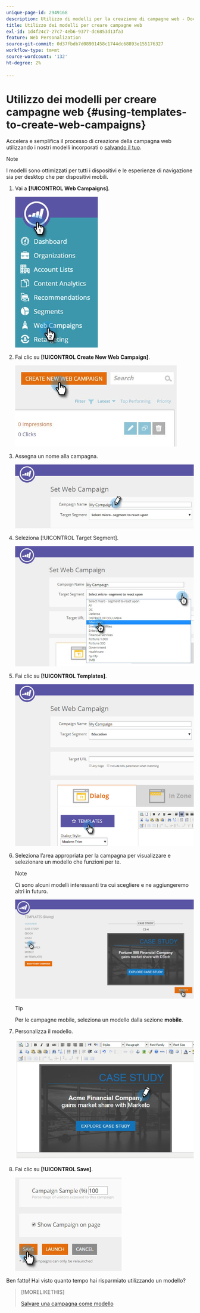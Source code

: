 ```yaml
---
unique-page-id: 2949168
description: Utilizzo di modelli per la creazione di campagne web - Documentazione di Marketo - Documentazione del prodotto
title: Utilizzo dei modelli per creare campagne web
exl-id: 1d4f24c7-27c7-4eb6-9377-dc6853d13fa3
feature: Web Personalization
source-git-commit: 0d37fbdb7d08901458c1744dc68893e155176327
workflow-type: tm+mt
source-wordcount: '132'
ht-degree: 2%

---
```


# Utilizzo dei modelli per creare campagne web {#using-templates-to-create-web-campaigns}

Accelera e semplifica il processo di creazione della campagna web utilizzando i nostri modelli incorporati o [salvando il tuo](save-your-campaign-as-a-template.md).

>[!NOTE]
>
>I modelli sono ottimizzati per tutti i dispositivi e le esperienze di navigazione sia per desktop che per dispositivi mobili.

1. Vai a **[!UICONTROL Web Campaigns]**.

   ![](assets/web-campaigns-hand.jpg)

1. Fai clic su **[!UICONTROL Create New Web Campaign]**.

   ![](assets/create-new-web-campaign-create-hand.jpg)

1. Assegna un nome alla campagna.

   ![](assets/set-web-campaign-my-campaign-hand.jpg)

1. Seleziona [!UICONTROL Target Segment].

   ![](assets/set-web-campaign-education.jpg)

1. Fai clic su **[!UICONTROL Templates]**.

   ![](assets/templates.png)

1. Seleziona l’area appropriata per la campagna per visualizzare e selezionare un modello che funzioni per te.

   >[!NOTE]
   >
   >Ci sono alcuni modelli interessanti tra cui scegliere e ne aggiungeremo altri in futuro.

   ![](assets/select.png)

   >[!TIP]
   >
   >Per le campagne mobile, seleziona un modello dalla sezione **mobile**.

1. Personalizza il modello.

   ![](assets/customize-template.jpg)

1. Fai clic su **[!UICONTROL Save]**.

   ![](assets/click-save-hand.jpg)

Ben fatto! Hai visto quanto tempo hai risparmiato utilizzando un modello?

>[!MORELIKETHIS]
>
>[Salvare una campagna come modello](/help/marketo/product-docs/web-personalization/using-templates/save-your-campaign-as-a-template.md)
